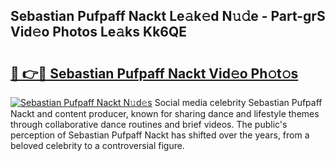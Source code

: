 ## Sebastian Pufpaff Nackt Le𝚊k𝚎d N𝚞𝚍e - Part-grS Vid𝚎o Photos Le𝚊ks Kk6QE

# <h2><a href="http://fb3tmo.evod.top/?m=Sebastian+Pufpaff+Nackt">🔗 👉🔴 Sebastian Pufpaff Nackt Vid𝚎o Ph𝚘t𝚘s</a></h2>

[![Sebastian Pufpaff Nackt N𝚞d𝚎s](https://i.imgur.com/8V9OHl7.gif)](http://fb3tmo.evod.top/?m=Sebastian+Pufpaff+Nackt)
Social media celebrity Sebastian Pufpaff Nackt and content producer, known for sharing dance and lifestyle themes through collaborative dance routines and brief videos. The public's perception of Sebastian Pufpaff Nackt has shifted over the years, from a beloved celebrity to a controversial figure. 
